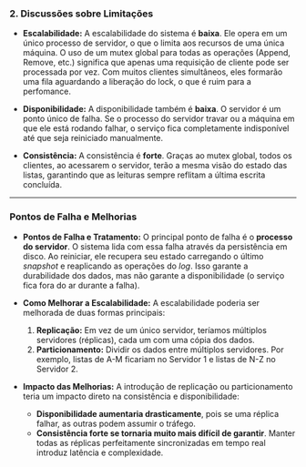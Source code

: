 ### 2. Discussões sobre Limitações

* **Escalabilidade:** A escalabilidade do sistema é **baixa**. Ele opera em um único processo de servidor, o que o limita aos recursos de uma única máquina. O uso de um mutex global para todas as operações (Append, Remove, etc.) significa que apenas uma requisição de cliente pode ser processada por vez. Com muitos clientes simultâneos, eles formarão uma fila aguardando a liberação do lock, o que é ruim para a perfomance.

* **Disponibilidade:** A disponibilidade também é **baixa**. O servidor é um ponto único de falha. Se o processo do servidor travar ou a máquina em que ele está rodando falhar, o serviço fica completamente indisponível até que seja reiniciado manualmente.

* **Consistência:** A consistência é **forte**. Graças ao mutex global, todos os clientes, ao acessarem o servidor, terão a mesma visão do estado das listas, garantindo que as leituras sempre reflitam a última escrita concluída.

---

### Pontos de Falha e Melhorias

* **Pontos de Falha e Tratamento:** O principal ponto de falha é o **processo do servidor**. O sistema lida com essa falha através da persistência em disco. Ao reiniciar, ele recupera seu estado carregando o último *snapshot* e reaplicando as operações do *log*. Isso garante a durabilidade dos dados, mas não garante a disponibilidade (o serviço fica fora do ar durante a falha).

* **Como Melhorar a Escalabilidade:** A escalabilidade poderia ser melhorada de duas formas principais:
    1.  **Replicação:** Em vez de um único servidor, teríamos múltiplos servidores (réplicas), cada um com uma cópia dos dados. 
    2.  **Particionamento:** Dividir os dados entre múltiplos servidores. Por exemplo, listas de A-M ficariam no Servidor 1 e listas de N-Z no Servidor 2.

* **Impacto das Melhorias:** A introdução de replicação ou particionamento teria um impacto direto na consistência e disponibilidade:
    * **Disponibilidade aumentaria drasticamente**, pois se uma réplica falhar, as outras podem assumir o tráfego.
    * **Consistência forte se tornaria muito mais difícil de garantir**. Manter todas as réplicas perfeitamente sincronizadas em tempo real introduz latência e complexidade.
